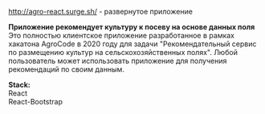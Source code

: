 http://agro-react.surge.sh/ - развернутое приложение

**Приложение рекомендует культуру к посеву на основе данных поля** <br />
Это полностью клиентское приложение разработанное в рамках хакатона AgroCode в 2020 году для задачи 
"Рекомендательный сервис по размещению культур на сельскохозяйственных полях". Любой пользователь
может использовать приложение для получения рекомендаций по своим данным. 

**Stack:** <br />
React <br />
React-Bootstrap
